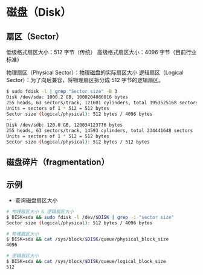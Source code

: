 # 磁盘（Disk）

## 扇区（Sector）

低级格式扇区大小：512 字节（传统）
高级格式扇区大小：4096 字节（目前行业标准）

物理扇区（Physical Sector）：物理磁盘的实际扇区大小
逻辑扇区（Logical Sector）：为了向后兼容，将物理扇区拆分成 512 字节的逻辑扇区。

```sh
$ sudo fdisk -l | grep "Sector size" -B 3
Disk /dev/sda: 1000.2 GB, 1000204886016 bytes
255 heads, 63 sectors/track, 121601 cylinders, total 1953525168 sectors
Units = sectors of 1 * 512 = 512 bytes
Sector size (logical/physical): 512 bytes / 4096 bytes
--
Disk /dev/sdb: 120.0 GB, 120034123776 bytes
255 heads, 63 sectors/track, 14593 cylinders, total 234441648 sectors
Units = sectors of 1 * 512 = 512 bytes
Sector size (logical/physical): 512 bytes / 512 bytes
```

## 磁盘碎片（fragmentation）

## 示例

* 查询磁盘扇区大小

```sh
# 物理扇区大小 & 逻辑扇区大小
$ DISK=sda && sudo fdisk -l /dev/$DISK | grep -i "sector size"
Sector size (logical/physical): 512 bytes / 4096 bytes

# 物理扇区大小
$ DISK=sda && cat /sys/block/$DISK/queue/physical_block_size
4096

# 逻辑扇区大小
$ DISK=sda && cat /sys/block/$DISK/queue/logical_block_size
512
```